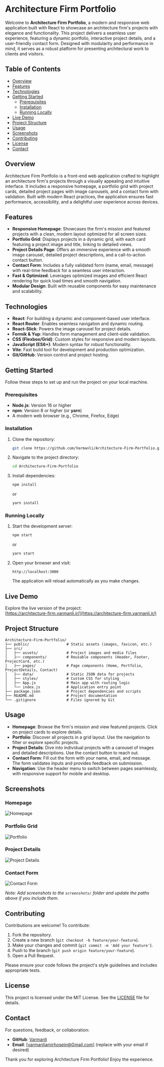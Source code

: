# Architecture Firm Portfolio

Welcome to **Architecture Firm Portfolio**, a modern and responsive web application built with React to showcase an architecture firm's projects with elegance and functionality. This project delivers a seamless user experience, featuring a dynamic portfolio, interactive project details, and a user-friendly contact form. Designed with modularity and performance in mind, it serves as a robust platform for presenting architectural work to clients and visitors.

## Table of Contents

- [Overview](#overview)
- [Features](#features)
- [Technologies](#technologies)
- [Getting Started](#getting-started)
  - [Prerequisites](#prerequisites)
  - [Installation](#installation)
  - [Running Locally](#running-locally)
- [Live Demo](#live-demo)
- [Project Structure](#project-structure)
- [Usage](#usage)
- [Screenshots](#screenshots)
- [Contributing](#contributing)
- [License](#license)
- [Contact](#contact)

## Overview

Architecture Firm Portfolio is a front-end web application crafted to highlight an architecture firm's projects through a visually appealing and intuitive interface. It includes a responsive homepage, a portfolio grid with project cards, detailed project pages with image carousels, and a contact form with validation. Built with modern React practices, the application ensures fast performance, accessibility, and a delightful user experience across devices.

## Features

- **Responsive Homepage**: Showcases the firm's mission and featured projects with a clean, modern layout optimized for all screen sizes.
- **Portfolio Grid**: Displays projects in a dynamic grid, with each card featuring a project image and title, linking to detailed views.
- **Project Details Page**: Offers an immersive experience with a smooth image carousel, detailed project descriptions, and a call-to-action contact button.
- **Contact Form**: Includes a fully validated form (name, email, message) with real-time feedback for a seamless user interaction.
- **Fast & Optimized**: Leverages optimized images and efficient React rendering for quick load times and smooth navigation.
- **Modular Design**: Built with reusable components for easy maintenance and scalability.

## Technologies

- **React**: For building a dynamic and component-based user interface.
- **React Router**: Enables seamless navigation and dynamic routing.
- **React-Slick**: Powers the image carousel for project details.
- **Formik & Yup**: Handles form management and client-side validation.
- **CSS (Flexbox/Grid)**: Custom styles for responsive and modern layouts.
- **JavaScript (ES6+)**: Modern syntax for robust functionality.
- **Vite**: Fast build tool for development and production optimization.
- **Git/GitHub**: Version control and project hosting.

## Getting Started

Follow these steps to set up and run the project on your local machine.

### Prerequisites

- **Node.js**: Version 16 or higher
- **npm**: Version 8 or higher (or **yarn**)
- A modern web browser (e.g., Chrome, Firefox, Edge)

### Installation

1. Clone the repository:
   ```bash
   git clone https://github.com/Varmanli/Architecture-Firm-Portfolio.git
   ```
2. Navigate to the project directory:
   ```bash
   cd Architecture-Firm-Portfolio
   ```
3. Install dependencies:
   ```bash
   npm install
   ```
   or
   ```bash
   yarn install
   ```

### Running Locally

1. Start the development server:
   ```bash
   npm start
   ```
   or
   ```bash
   yarn start
   ```
2. Open your browser and visit:
   ```
   http://localhost:3000
   ```
   The application will reload automatically as you make changes.

## Live Demo

Explore the live version of the project:  
[https://architecture-firm.varmanli.ir/](https://architecture-firm.varmanli.ir/)

## Project Structure

```plaintext
Architecture-Firm-Portfolio/
├── public/                 # Static assets (images, favicon, etc.)
├── src/
│   ├── assets/             # Project images and media files
│   ├── components/         # Reusable components (Header, Footer, ProjectCard, etc.)
│   ├── pages/              # Page components (Home, Portfolio, ProjectDetails, Contact)
│   ├── data/               # Static JSON data for projects
│   ├── styles/             # Custom CSS for styling
│   ├── App.js              # Main app with routing logic
│   └── index.js            # Application entry point
├── package.json            # Project dependencies and scripts
├── README.md               # Project documentation
└── .gitignore              # Files ignored by Git
```

## Usage

- **Homepage**: Browse the firm's mission and view featured projects. Click on project cards to explore details.
- **Portfolio**: Discover all projects in a grid layout. Use the navigation to filter or explore specific projects.
- **Project Details**: Dive into individual projects with a carousel of images and detailed descriptions. Use the contact button to reach out.
- **Contact Form**: Fill out the form with your name, email, and message. The form validates inputs and provides feedback on submission.
- **Navigation**: Use the header menu to switch between pages seamlessly, with responsive support for mobile and desktop.

## Screenshots

### Homepage

![Homepage](screenshots/homepage.webp)

### Portfolio Grid

![Portfolio](screenshots/portfolio.webp)

### Project Details

![Project Details](screenshots/project-details.webp)

### Contact Form

![Contact Form](screenshots/contact.webp)

_Note: Add screenshots to the `screenshots/` folder and update the paths above if you include them._

## Contributing

Contributions are welcome! To contribute:

1. Fork the repository.
2. Create a new branch (`git checkout -b feature/your-feature`).
3. Make your changes and commit (`git commit -m 'Add your feature'`).
4. Push to the branch (`git push origin feature/your-feature`).
5. Open a Pull Request.

Please ensure your code follows the project's style guidelines and includes appropriate tests.

## License

This project is licensed under the MIT License. See the [LICENSE](LICENSE) file for details.

## Contact

For questions, feedback, or collaboration:

- **GitHub**: [Varmanli](https://github.com/Varmanli)
- **Email**: [varmanliamirhosein@Gmail.com] (replace with your email if desired)

Thank you for exploring Architecture Firm Portfolio! Enjoy the experience.
